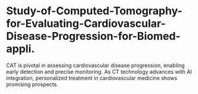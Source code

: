 # Study-of-Computed-Tomography-for-Evaluating-Cardiovascular-Disease-Progression-for-Biomed-appli.
CAT is pivotal in assessing cardiovascular disease progression, enabling early detection and precise monitoring. As CT technology advances with AI integration, personalized treatment in cardiovascular medicine shows promising prospects.
